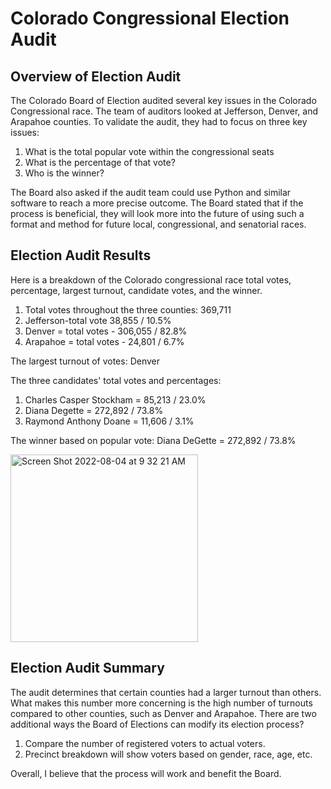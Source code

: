 # Colorado Congressional Election Audit

## Overview of Election Audit 
The Colorado Board of Election audited several key issues in the Colorado Congressional race. The team of auditors looked at Jefferson, Denver, and Arapahoe counties. To validate the audit, they had to focus on three key issues:

1. What is the total popular vote within the congressional seats
2. What is the percentage of that vote? 
3. Who is the winner?

The Board also asked if the audit team could use Python and similar software to reach a more precise outcome. The Board stated that if the process is beneficial, they will look more into the future of using such a format and method for future local, congressional, and senatorial races. 

## Election Audit Results
Here is a breakdown of the Colorado congressional race total votes, percentage, largest turnout, candidate votes, and the winner.

1. Total votes throughout the three counties: 369,711
2. Jefferson-total vote 38,855 / 10.5%
4. Denver = total votes - 306,055 / 82.8%
5. Arapahoe = total votes - 24,801 / 6.7%

The largest turnout of votes: Denver

The three candidates' total votes and percentages: 

1. Charles Casper Stockham = 85,213 / 23.0%
2. Diana Degette = 272,892 / 73.8%
3. Raymond Anthony Doane = 11,606 / 3.1%

The winner based on popular vote: 
Diana DeGette = 272,892 / 73.8%

<img width="300" alt="Screen Shot 2022-08-04 at 9 32 21 AM" src="https://user-images.githubusercontent.com/106892740/182903563-e5b44d27-93f6-425c-9077-412305e69f94.png">


## Election Audit Summary 

The audit determines that certain counties had a larger turnout than others. What makes this number more concerning is the high number of turnouts compared to other counties, such as Denver and Arapahoe. There are two additional ways the Board of Elections can modify its election process? 

 1.	Compare the number of registered voters to actual voters.
 2. Precinct breakdown will show voters based on gender, race, age, etc. 

Overall, I believe that the process will work and benefit the Board.

